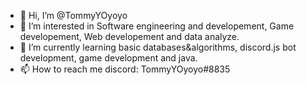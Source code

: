 - 👋 Hi, I’m @TommyYOyoyo
- 👀 I’m interested in Software engineering and developement, Game developement, Web developement and data analyze.
- 🌱 I’m currently learning basic databases&algorithms, discord.js bot development, game development and java.
- 📫 How to reach me discord: TommyYOyoyo#8835

<!---
TommyYOyoyo/TommyYOyoyo is a ✨ special ✨ repository because its `README.md` (this file) appears on your GitHub profile.
You can click the Preview link to take a look at your changes.
--->

